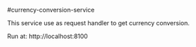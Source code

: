 #currency-conversion-service

This service use as request handler to get currency conversion.

Run at: http://localhost:8100
